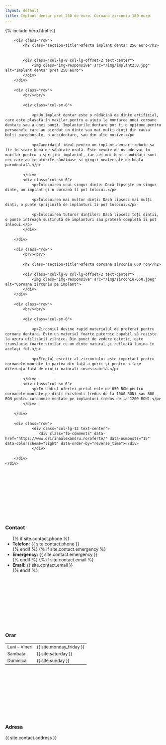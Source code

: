 ```yaml
---
layout: default
title: Implant dentar pret 250 de euro. Coroana zirconiu 180 euro.
---
```


<!-- Start Hero -->

{% include hero.html %}

<!-- End Hero -->


<!-- Start About -->
<div id="oabout" class="about">
    <div class="container-fluid">

        <div class="row">
            <h2 class="section-title">Oferta implant dentar 250 euro</h2>


            <div class="col-lg-8 col-lg-offset-2 text-center">
                <img class="img-responsive" src="/img/implant250.jpg" alt="Implant dentar pret 250 euro">
            </div>
        </div>

        <div class="row">
            <br/><br/>

            <div class="col-sm-6">
                
                <p>Un implant dentar este o rădăcină de dinte artificial, care este plasată în maxilar pentru a ajuta la montarea unei coroane dentare sau a unei punți. Implanturile dentare pot fi o opțiune pentru persoanele care au pierdut un dinte sau mai mulți dinți din cauza bolii parodontale, o accidentare, sau din alte motive.</p>
                
                <p>Candidatul ideal pentru un implant dentar trebuie sa fie în stare bună de sănătate orală. Este nevoie de os adecvat în maxilar pentru a sprijini implantul, iar cei mai buni candidați sunt cei care au țesuturile sănătoase si gingii neafectate de boala parodontală.</p>

            </div>
            <div class="col-sm-6">
                <p>Înlocuirea unui singur dinte: Dacă lipsește un singur dinte, un implant și o coroană îl pot înlocui.</p>
                
                <p>Înlocuirea mai multor dinți: Dacă lipsesc mai mulți dinți, o punte sprijinită de implanturi îi pot înlocui.</p>
                
                <p>Înlocuirea tuturor dinților: Dacă lipsesc toți dinții, o punte intreagă susținută de implanturi sau proteză completă îi pot înlocui.</p>
            </div>
                 
        </div>
        
        <div class="row">
            <br/><br/>

            <h2 class="section-title">Oferta coroana zirconiu 650 ron</h2>

            <div class="col-lg-8 col-lg-offset-2 text-center">
                <img class="img-responsive" src="/img/zirconiu-650.jpeg" alt="Coroana zirconiu pe implant">
            </div>
        </div>

        <div class="row">
            <br/><br/>

            <div class="col-sm-6">
                
                <p>Zirconiul devine rapid materialul de preferat pentru coroane dentare. Este un material foarte puternic capabil să reziste la uzura utilizării zilnice. Din punct de vedere estetic, este translucid foarte similar cu un dinte natural și reflectă lumina în același fel.</p>
                
                <p>Efectul estetic al zirconiului este important pentru coroanele montate în partea din față a gurii și pentru a face diferența față de dinții naturali insesizabilă.</p>

            </div>
            <div class="col-sm-6">
                <p>In cadrul ofertei pretul este de 650 RON pentru coroanele montate pe dinti existenti (redus de la 1000 RON) sau 800 RON pentru coroanele montate pe implanturi (redus de la 1200 RON).</p>
            </div>
                 
        </div>
        
        <div class="row">
                <div class="col-lg-12 text-center">
                   <div class="fb-comments" data-href="https://www.dririnaalexandru.ro/oferte/" data-numposts="15" data-colorscheme="light" data-order-by="reverse_time"></div>   
                </div>

        </div>
    </div>
</div>
<!-- End About -->

<!-- Start 3 columns -->
<div class="three-shade-col">
    <div class="col-sm-4">
        <svg class="icon icon-envelope-o"><use xlink:href="#icon-envelope-o"></use></svg>
        <h3>Contact</h3>
        <ul>
            {% if site.contact.phone %}<li><strong>Telefon:</strong> {{ site.contact.phone }}</li>{% endif %}
            {% if site.contact.emergency %}<li><strong>Emergency:</strong> {{ site.contact.emergency }}</li>{% endif %}
            {% if site.contact.email %}<li><strong>Email:</strong> {{ site.contact.email }}</li>{% endif %}
        </ul>
    </div>
    <div class="col-sm-4 nodisplay-mobile">
        <svg class="icon icon-clock-o"><use xlink:href="#icon-clock-o"></use></svg>
        <h3>Orar</h3>
        <table>
            <tbody>
                <tr>
                    <td>Luni – Vineri</td>
                    <td>{{ site.monday_friday }}</td>
                </tr>
                <tr>
                    <td>Sambata</td>
                    <td>{{ site.saturday }}</td>
                </tr>
                <tr>
                    <td>Duminica</td>
                    <td>{{ site.sunday }}</td>
                </tr>
            </tbody>
        </table>
    </div>
    <div class="col-sm-4 nodisplay-mobile">
        <svg class="icon icon-map-marker"><use xlink:href="#icon-map-marker"></use></svg>
        <h3>Adresa</h3>
            <p>
                {{ site.contact.address }}
            </p>
    </div>
</div>
<!-- End 3 columns -->
    
    
    
    
